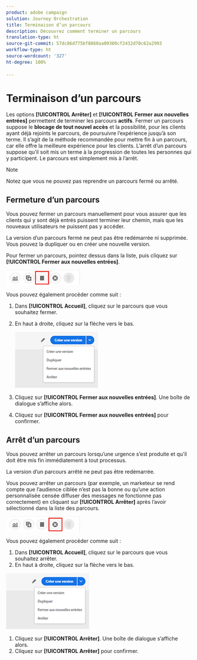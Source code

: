 ```yaml
---
product: adobe campaign
solution: Journey Orchestration
title: Terminaison d’un parcours
description: Découvrez comment terminer un parcours
translation-type: ht
source-git-commit: 57dc86d775bf8860aa09300cf2432d70c62a2993
workflow-type: ht
source-wordcount: '327'
ht-degree: 100%

---
```



# Terminaison d’un parcours

Les options **[!UICONTROL Arrêter]** et **[!UICONTROL Fermer aux nouvelles entrées]** permettent de terminer les parcours **actifs**. Fermer un parcours suppose le **blocage de tout nouvel accès** et la possibilité, pour les clients ayant déjà rejoints le parcours, de poursuivre l’expérience jusqu’à son terme. Il s’agit de la méthode recommandée pour mettre fin à un parcours, car elle offre la meilleure expérience pour les clients. L’arrêt d’un parcours suppose qu’il soit mis un terme à la progression de toutes les personnes qui y participent. Le parcours est simplement mis à l’arrêt.

>[!NOTE]
>
>Notez que vous ne pouvez pas reprendre un parcours fermé ou arrêté.

## Fermeture d’un parcours

Vous pouvez fermer un parcours manuellement pour vous assurer que les clients qui y sont déjà entrés puissent terminer leur chemin, mais que les nouveaux utilisateurs ne puissent pas y accéder.

La version d’un parcours fermé ne peut pas être redémarrée ni supprimée. Vous pouvez la dupliquer ou en créer une nouvelle version.

Pour fermer un parcours, pointez dessus dans la liste, puis cliquez sur **[!UICONTROL Fermer aux nouvelles entrées]**.

![](../assets/do-not-localize/journey-finish-quick-action.png)

Vous pouvez également procéder comme suit :

1. Dans **[!UICONTROL Accueil]**, cliquez sur le parcours que vous souhaitez fermer.
1. En haut à droite, cliquez sur la flèche vers le bas.

   ![](../assets/finish_drop_down_list.png)

1. Cliquez sur **[!UICONTROL Fermer aux nouvelles entrées]**. Une boîte de dialogue s’affiche alors.
1. Cliquez sur **[!UICONTROL Fermer aux nouvelles entrées]** pour confirmer.

## Arrêt d’un parcours

Vous pouvez arrêter un parcours lorsqu’une urgence s’est produite et qu’il doit être mis fin immédiatement à tout processus.

La version d’un parcours arrêté ne peut pas être redémarrée.

Vous pouvez arrêter un parcours (par exemple, un marketeur se rend compte que l’audience ciblée n’est pas la bonne ou qu’une action personnalisée censée diffuser des messages ne fonctionne pas correctement) en cliquant sur **[!UICONTROL Arrêter]** après l’avoir sélectionné dans la liste des parcours.

![](../assets/do-not-localize/journey-stop-quick-action.png)

Vous pouvez également procéder comme suit :

1. Dans **[!UICONTROL Accueil]**, cliquez sur le parcours que vous souhaitez arrêter.
1. En haut à droite, cliquez sur la flèche vers le bas.

![](../assets/finish_drop_down_list.png)

1. Cliquez sur **[!UICONTROL Arrêter]**. Une boîte de dialogue s’affiche alors.
1. Cliquez sur **[!UICONTROL Arrêter]** pour confirmer.

